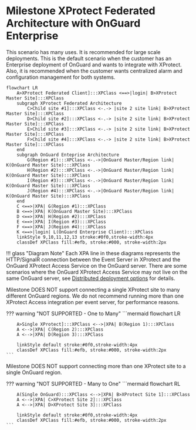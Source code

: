 # Milestone XProtect Federated Architecture with OnGuard Enterprise

This scenario has many uses. It is recommended for large scale deployments. This is the default scenario when the customer has an Enterprise deployment of OnGuard and wants to integrate with XProtect. Also, it is recommended when the customer wants centralized alarm and configuration management for both systems.

```mermaid
flowchart LR
    A>XProtect Federated Client]:::XPClass <==>|login| B>XProtect Master Site]:::XPClass
    subgraph XProtect Federated Architecture
        C>Child site #1]:::XPClass <-.-> |site 2 site link| B>XProtect Master Site]:::XPClass
        D>Child site #2]:::XPClass <-.-> |site 2 site link| B>XProtect Master Site]:::XPClass
        E>Child site #3]:::XPClass <-.-> |site 2 site link| B>XProtect Master Site]:::XPClass
        F>Child site #4]:::XPClass <-.-> |site 2 site link| B>XProtect Master Site]:::XPClass
    end
    subgraph OnGuard Enteprise Architecture
        G(Region #1):::XPClass <-.->|OnGuard Master/Region link| K(OnGuard Master Site):::XPClass
        H(Region #2):::XPClass <-.->|OnGuard Master/Region link| K(OnGuard Master Site):::XPClass
        I(Region #3):::XPClass <-.->|OnGuard Master/Region link| K(OnGuard Master Site):::XPClass
        J(Region #4):::XPClass <-.->|OnGuard Master/Region link| K(OnGuard Master Site):::XPClass
    end
    C <==>|XPA| G(Region #1):::XPClass
    B <==>|XPA| K(OnGuard Master Site):::XPClass
    D <==>|XPA| H(Region #2):::XPClass
    E <==>|XPA| I(Region #3):::XPClass
    F <==>|XPA| J(Region #4):::XPClass
    K <==>|login| L(OnGuard Enterprise Client):::XPClass
    linkStyle 9,10,11,12,13 stroke:#0f0,stroke-width:4px
    classDef XPClass fill:#efb, stroke:#000, stroke-width:2px
```
!!! glass "Diagram Note"
    Each XPA line in these diagrams represents the HTTP/SignalR connection between the Event Server in XProtect and the OnGuard XProtect Access Service on the OnGuard server. There are some scenarios where the OnGuard XProtect Access Service may not live on the same OnGuard server, see [Distributed deployment options](/Plan/Distributed/) for details.

Milestone DOES NOT support connecting a single XProtect site to many different OnGuard regions.  We do not recommend running more than one XProtect Access integration per event server, for performance reasons.

??? warning "NOT SUPPORTED - One to Many"
    ```mermaid
    flowchart LR

        A>Single XProtect]:::XPClass <-->|XPA| B(Region 1):::XPClass
        A <-->|XPA| C(Region 2):::XPClass
        A <-->|XPA| D(Region 3):::XPClass
    
        linkStyle default stroke:#0f0,stroke-width:4px
        classDef XPClass fill:#efb, stroke:#000, stroke-width:2px
    ```

Milestone DOES NOT support connecting more than one XProtect site to a single OnGuard region.

??? warning "NOT SUPPORTED - Many to One"
    ```mermaid
    flowchart RL

        A(Single OnGuard):::XPClass <-->|XPA| B>XProtect Site 1]:::XPClass
        A <-->|XPA| C>XProtect Site 2]:::XPClass
        A <-->|XPA| D>XProtect Site 3]:::XPClass
    
        linkStyle default stroke:#0f0,stroke-width:4px
        classDef XPClass fill:#efb, stroke:#000, stroke-width:2px
    ```